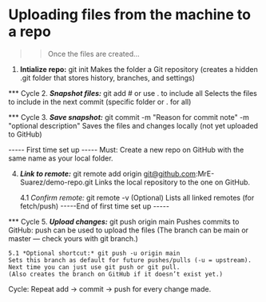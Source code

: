 # Uploading files from the machine to a repo

>> Once the files are created...

1. **Intialize repo:** git init 
Makes the folder a Git repository (creates a hidden .git folder that stores history, branches, and settings)

*** Cycle
2. ***Snapshot files:*** git add <folderName> # or use . to include all
Selects the files to include in the next commit (specific folder or . for all)

*** Cycle
3. ***Save snapshot:***  git commit -m "Reason for commit note" -m "optional description"
Saves the files and changes locally (not yet uploaded to GitHub)

----- First time set up -----
Must: Create a new repo on GitHub with the same name as your local folder.

4. ***Link to remote:*** git remote add origin git@github.com:MrE-Suarez/demo-repo.git
Links the local repository to the one on GitHub.

    4.1 *Confirm remote:* git remote -v
    (Optional) Lists all linked remotes (for fetch/push)
-----End of first time set up -----

*** Cycle
5. ***Upload changes:*** git push origin main
Pushes commits to GitHub: push can be used to upload the files
(The branch can be main or master — check yours with git branch.)

    5.1 *Optional shortcut:* git push -u origin main
    Sets this branch as default for future pushes/pulls (-u = upstream).
    Next time you can just use git push or git pull.
    (Also creates the branch on GitHub if it doesn’t exist yet.)

Cycle: Repeat add → commit → push for every change made.